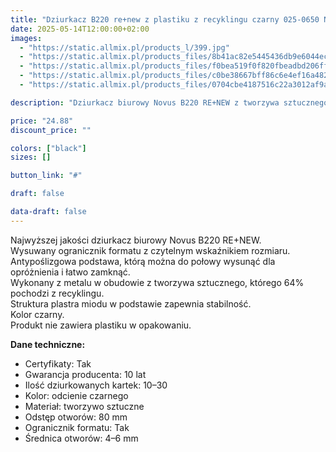 ```yaml
---
title: "Dziurkacz B220 re+new z plastiku z recyklingu czarny 025-0650 NO NOVUS"
date: 2025-05-14T12:00:00+02:00
images:
  - "https://static.allmix.pl/products_l/399.jpg"
  - "https://static.allmix.pl/products_files/8b41ac82e5445436db9e6044eca63161.jpg"
  - "https://static.allmix.pl/products_files/f0bea519f0f820fbeadbd206ff13c2c9.jpg"
  - "https://static.allmix.pl/products_files/c0be38667bff86c6e4ef16a48233c5a3.jpg"
  - "https://static.allmix.pl/products_files/0704cbe4187516c22a3012af9aa8db9c.jpg"

description: "Dziurkacz biurowy Novus B220 RE+NEW z tworzywa sztucznego pochodzącego z recyklingu. Antypoślizgowa podstawa, 10-letnia gwarancja, format A4, certyfikowany przez TÜV."

price: "24.88"
discount_price: ""

colors: ["black"]
sizes: []

button_link: "#"

draft: false

data-draft: false
---
```


Najwyższej jakości dziurkacz biurowy Novus B220 RE+NEW.  
Wysuwany ogranicznik formatu z czytelnym wskaźnikiem rozmiaru.  
Antypoślizgowa podstawa, którą można do połowy wysunąć dla opróżnienia i łatwo zamknąć.  
Wykonany z metalu w obudowie z tworzywa sztucznego, którego 64% pochodzi z recyklingu.  
Struktura plastra miodu w podstawie zapewnia stabilność.  
Kolor czarny.  
Produkt nie zawiera plastiku w opakowaniu.  

**Dane techniczne:**
- Certyfikaty: Tak  
- Gwarancja producenta: 10 lat  
- Ilość dziurkowanych kartek: 10–30  
- Kolor: odcienie czarnego  
- Materiał: tworzywo sztuczne  
- Odstęp otworów: 80 mm  
- Ogranicznik formatu: Tak  
- Średnica otworów: 4–6 mm  